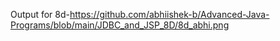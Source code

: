 Output for 8d-https://github.com/abhiishek-b/Advanced-Java-Programs/blob/main/JDBC_and_JSP_8D/8d_abhi.png
